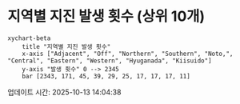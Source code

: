 # 지역별 지진 발생 횟수 (상위 10개)

```mermaid
xychart-beta
    title "지역별 지진 발생 횟수"
    x-axis ["Adjacent", "Off", "Northern", "Southern", "Noto,", "Central", "Eastern", "Western", "Hyuganada", "Kiisuido"]
    y-axis "발생 횟수" 0 --> 2345
    bar [2343, 171, 45, 39, 29, 25, 17, 17, 17, 11]
```

업데이트 시간: 2025-10-13 14:04:38
